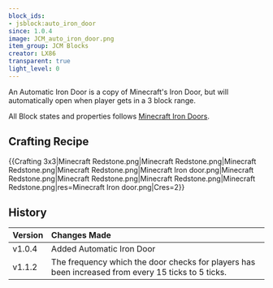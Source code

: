 ```yaml
---
block_ids:
- jsblock:auto_iron_door
since: 1.0.4
image: JCM_auto_iron_door.png
item_group: JCM Blocks
creator: LX86
transparent: true
light_level: 0
---
```


An Automatic Iron Door is a copy of Minecraft's Iron Door, but will automatically open when player gets in a 3 block range.

All Block states and properties follows [Minecraft Iron Doors](https://minecraft.wiki/w/Iron_Door).

## Crafting Recipe
{{Crafting 3x3|Minecraft Redstone.png|Minecraft Redstone.png|Minecraft Redstone.png|Minecraft Redstone.png|Minecraft Iron door.png|Minecraft Redstone.png|Minecraft Redstone.png|Minecraft Redstone.png|Minecraft Redstone.png|res=Minecraft Iron door.png|Cres=2}}

## History
| Version | Changes Made                                                                                       |
|:--------|:---------------------------------------------------------------------------------------------------|
| v1.0.4  | Added Automatic Iron Door                                                                          |
| v1.1.2  | The frequency which the door checks for players has been increased from every 15 ticks to 5 ticks. |
